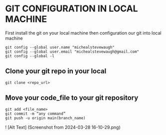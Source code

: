 # GIT CONFIGURATION IN LOCAL MACHINE

First install the git on your local machine then configuration our git into local machine

```
git config --global user.name "michealstevewaugh"
git config --global user.email "michealstevewaugh@gmail.com"
git config --global -l
```

## Clone your git repo in your local

```
git clone <repo_url>
```

## Move your code_file to your git repository

```
git add <file_name>
git commit -m “any command”
git push -u origin main(branch_name)

```
! [Alt Text] (Screenshot from 2024-03-28 16-10-29.png)
